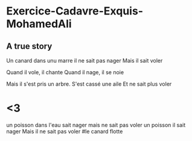 # Exercice-Cadavre-Exquis-MohamedAli

## A true story

Un canard dans unu marre
il ne sait pas nager
Mais il sait voler

Quand il vole, il chante
Quand il nage, il se noie

Mais il s'est pris un arbre.
S'est cassé une aile
Et ne sait plus voler

# <3

un poisson dans l'eau
sait nager mais ne sait pas voler
un poisson
il sait nager Mais il ne sait pas voler
#le canard flotte
